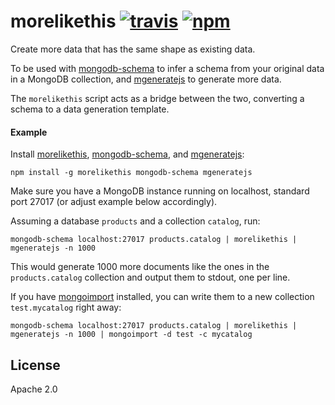 # morelikethis [![travis][travis_img]][travis_url] [![npm][npm_img]][npm_url]

Create more data that has the same shape as existing data.

To be used with [mongodb-schema][mongodb-schema] to infer a schema from your
original data in a MongoDB collection, and [mgeneratejs][mgeneratejs] to
generate more data.

The `morelikethis` script acts as a bridge between the two, converting a
schema to a data generation template.

#### Example

Install [morelikethis][morelikethis], [mongodb-schema][mongodb-schema],
and [mgeneratejs][mgeneratejs]:

```
npm install -g morelikethis mongodb-schema mgeneratejs
```

Make sure you have a MongoDB instance running on localhost, standard port 27017
(or adjust example below accordingly).

Assuming a database `products` and a collection `catalog`, run:

```
mongodb-schema localhost:27017 products.catalog | morelikethis | mgeneratejs -n 1000
```

This would generate 1000 more documents like the ones in the `products.catalog`
collection and output them to stdout, one per line.

If you have [mongoimport][mongoimport] installed, you can write them to a
new collection `test.mycatalog` right away:


```
mongodb-schema localhost:27017 products.catalog | morelikethis | mgeneratejs -n 1000 | mongoimport -d test -c mycatalog
```

## License

Apache 2.0

[mongoimport]: https://docs.mongodb.com/manual/reference/program/mongoimport/
[mgenerate-mtools]: https://github.com/rueckstiess/mtools/wiki/mgenerate
[mgeneratejs]: https://www.npmjs.com/package/mgeneratejs
[morelikethis]: http://github.com/mongodb-js/morelikethis
[mongodb-schema]: https://www.npmjs.com/package/mongodb-schema
[travis_img]: https://img.shields.io/travis/mongodb-js/morelikethis.svg
[travis_url]: https://travis-ci.org/mongodb-js/morelikethis
[npm_img]: https://img.shields.io/npm/v/morelikethis.svg
[npm_url]: https://npmjs.org/package/morelikethis
